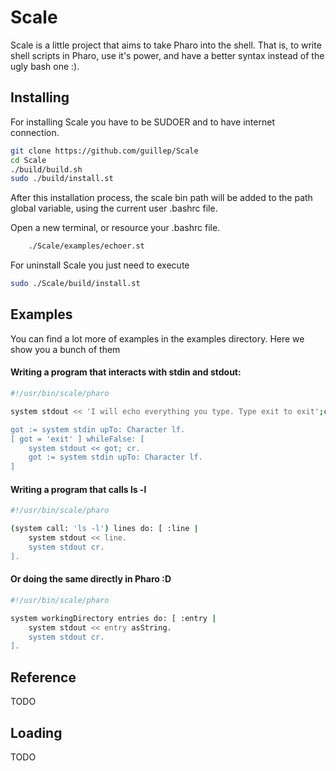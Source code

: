 Scale
=====

Scale is a little project that aims to take Pharo into the shell. That is, to write shell scripts in Pharo, use it's power, and have a better syntax instead of the ugly bash one :).





Installing
----------

For installing Scale you have to be SUDOER and to have internet connection. 

```bash
git clone https://github.com/guillep/Scale
cd Scale
./build/build.sh
sudo ./build/install.st
```

After this installation process, the scale bin path  will be added to the path global variable, using the current user .bashrc file. 

Open a new terminal, or resource your .bashrc file. 

```bash
	./Scale/examples/echoer.st
```

For uninstall Scale you just need to execute 
```bash
sudo ./Scale/build/install.st
```


Examples
-------

You can find a lot more of examples in the examples directory. Here we show you a bunch of them


#### Writing a program that interacts with stdin and stdout:

```bash
#!/usr/bin/scale/pharo

system stdout << 'I will echo everything you type. Type exit to exit';cr;cr.

got := system stdin upTo: Character lf.
[ got = 'exit' ] whileFalse: [
	system stdout << got; cr.
	got := system stdin upTo: Character lf.
]
```

#### Writing a program that calls ls -l

```bash
#!/usr/bin/scale/pharo

(system call: 'ls -l') lines do: [ :line |
	system stdout << line.
	system stdout cr.
].
```

#### Or doing the same directly in Pharo :D

```bash
#!/usr/bin/scale/pharo

system workingDirectory entries do: [ :entry |
	system stdout << entry asString.
	system stdout cr.
].
```

Reference
-------
TODO

Loading
-------

TODO
